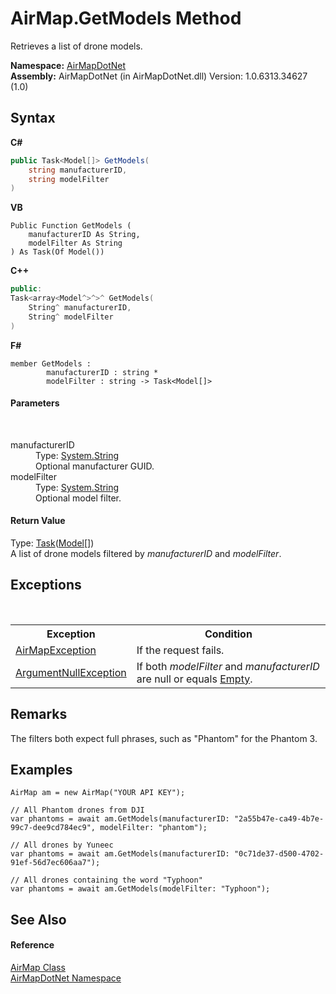 # AirMap.GetModels Method 
 

Retrieves a list of drone models.

**Namespace:**&nbsp;<a href="b5783ccd-d544-c2c9-c0be-1f622d02460a">AirMapDotNet</a><br />**Assembly:**&nbsp;AirMapDotNet (in AirMapDotNet.dll) Version: 1.0.6313.34627 (1.0)

## Syntax

**C#**<br />
``` C#
public Task<Model[]> GetModels(
	string manufacturerID,
	string modelFilter
)
```

**VB**<br />
``` VB
Public Function GetModels ( 
	manufacturerID As String,
	modelFilter As String
) As Task(Of Model())
```

**C++**<br />
``` C++
public:
Task<array<Model^>^>^ GetModels(
	String^ manufacturerID, 
	String^ modelFilter
)
```

**F#**<br />
``` F#
member GetModels : 
        manufacturerID : string * 
        modelFilter : string -> Task<Model[]> 

```


#### Parameters
&nbsp;<dl><dt>manufacturerID</dt><dd>Type: <a href="http://msdn2.microsoft.com/en-us/library/s1wwdcbf" target="_blank">System.String</a><br />Optional manufacturer GUID.</dd><dt>modelFilter</dt><dd>Type: <a href="http://msdn2.microsoft.com/en-us/library/s1wwdcbf" target="_blank">System.String</a><br />Optional model filter.</dd></dl>

#### Return Value
Type: <a href="http://msdn2.microsoft.com/en-us/library/dd321424" target="_blank">Task</a>(<a href="ebda4016-f549-93a3-bd14-37621729e72f">Model</a>[])<br />A list of drone models filtered by *manufacturerID* and *modelFilter*.

## Exceptions
&nbsp;<table><tr><th>Exception</th><th>Condition</th></tr><tr><td><a href="d82ff8cb-4e8e-4f49-2c4c-a1d978cbdb1c">AirMapException</a></td><td>If the request fails.</td></tr><tr><td><a href="http://msdn2.microsoft.com/en-us/library/27426hcy" target="_blank">ArgumentNullException</a></td><td>If both *modelFilter* and *manufacturerID* are null or equals <a href="http://msdn2.microsoft.com/en-us/library/74wsya52" target="_blank">Empty</a>.</td></tr></table>

## Remarks
The filters both expect full phrases, such as "Phantom" for the Phantom 3.

## Examples

```
AirMap am = new AirMap("YOUR API KEY");

// All Phantom drones from DJI
var phantoms = await am.GetModels(manufacturerID: "2a55b47e-ca49-4b7e-99c7-dee9cd784ec9", modelFilter: "phantom");

// All drones by Yuneec
var phantoms = await am.GetModels(manufacturerID: "0c71de37-d500-4702-91ef-56d7ec606aa7");

// All drones containing the word "Typhoon"
var phantoms = await am.GetModels(modelFilter: "Typhoon");
```


## See Also


#### Reference
<a href="5026f4ac-baf9-76bd-7dc0-4a111dd014fb">AirMap Class</a><br /><a href="b5783ccd-d544-c2c9-c0be-1f622d02460a">AirMapDotNet Namespace</a><br />